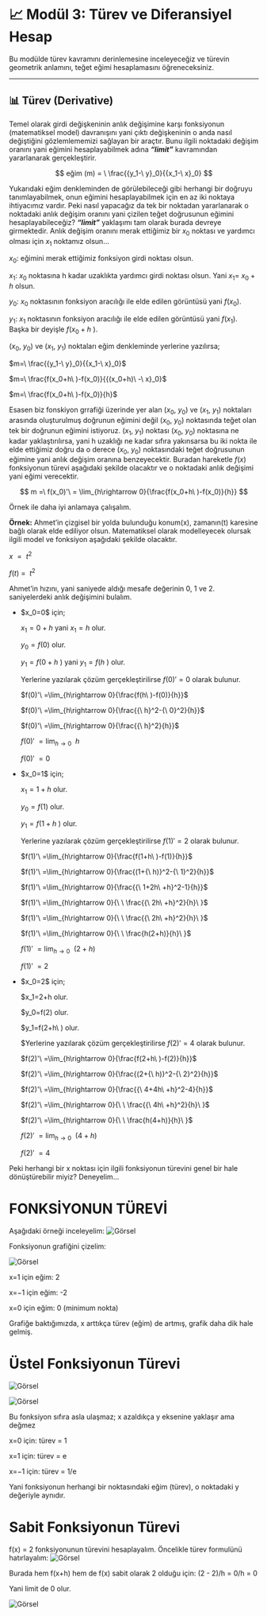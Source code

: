 # 📈 Modül 3: Türev ve Diferansiyel Hesap

Bu modülde türev kavramını derinlemesine inceleyeceğiz ve türevin geometrik anlamını, teğet eğimi hesaplamasını öğreneceksiniz.

---

## 📊 Türev (Derivative)

Temel olarak girdi değişkeninin anlık değişimine karşı fonksiyonun (matematiksel model) davranışını yani çıktı değişkeninin o anda nasıl değiştiğini gözlemlememizi sağlayan bir araçtır. Bunu ilgili noktadaki değişim oranını yani eğimini hesaplayabilmek adına *__“limit”__* kavramından yararlanarak gerçekleştirir. 

$$
eğim (m) = \ \frac{{y_1-\ y}_0}{{x_1-\ x}_0}
$$

Yukarıdaki eğim denkleminden de görülebileceği gibi herhangi bir doğruyu tanımlayabilmek, onun eğimini hesaplayabilmek için en az iki noktaya ihtiyacımız vardır. Peki nasıl yapacağız da tek bir noktadan yararlanarak o noktadaki anlık değişim oranını yani çizilen teğet doğrusunun eğimini hesaplayabileceğiz? __*“limit”*__ yaklaşımı tam olarak burada devreye girmektedir. 
Anlık değişim oranını merak ettiğimiz bir $x_0$ noktası ve yardımcı olması için $x_1$ noktamız olsun…

$x_0$: eğimini merak ettiğimiz fonksiyon girdi noktası olsun. 

$x_1$: $x_0$ noktasına h kadar uzaklıkta yardımcı girdi noktası olsun. Yani $x_1=\ x_0+h$ olsun. 

$y_0$: $x_0$ noktasının fonksiyon aracılığı ile elde edilen görüntüsü yani $f(x_0)$.

$y_1$: $x_1$ noktasının fonksiyon aracılığı ile elde edilen görüntüsü yani $f(x_1)$.  Başka bir deyişle $f(x_0+h\ )$.

${(x}_0,\ y_0)$ ve  ${(x}_1,\ y_1)$ noktaları eğim denkleminde yerlerine yazılırsa; 

$m=\ \frac{{y_1-\ y}_0}{{x_1-\ x}_0}$

$m=\ \frac{f(x_0+h\ )-f(x_0)}{{(x_0+h)\ -\ x}_0}$

$m=\ \frac{f(x_0+h\ )-f(x_0)}{h}$

Esasen biz fonskiyon grrafiği üzerinde yer alan ${(x}_0,\ y_0)$ ve  ${(x}_1,\ y_1)$ noktaları arasında oluşturulmuş doğrunun eğimini değil ${(x}_0,\ y_0)$ noktasında teğet olan tek bir doğrunun eğimini istiyoruz. ${(x}_1,\ y_1)$ noktası ${(x}_0,\ y_0)$ noktasına ne kadar yaklaştırılırsa, yani h uzaklığı ne kadar sıfıra yakınsarsa bu iki nokta ile elde ettiğimiz doğru da o derece ${(x}_0,\ y_0)$ noktasındaki teğet doğrusunun eğimine yani anlık değişim oranına benzeyecektir. Buradan hareketle $f(x)$ fonksiyonun türevi aşağıdaki şekilde olacaktır ve o noktadaki anlık değişimi yani eğimi verecektir. 

$$
m =\ f(x_0)'\ = \lim_{h\rightarrow 0}{\frac{f(x_0+h\ )-f(x_0)}{h}}
$$

Örnek ile daha iyi anlamaya çalışalım. 

__Örnek:__ Ahmet’in çizgisel bir yolda bulunduğu konum(x), zamanın(t) karesine bağlı olarak elde ediliyor olsun. Matematiksel olarak modelleyecek olursak ilgili model ve fonksiyon aşağıdaki şekilde olacaktır. 

$x\ ={\ t}^2$

$f(t)\ =\ {\ t}^2$

Ahmet’in hızını, yani saniyede aldığı mesafe değerinin 0, 1 ve 2. saniyelerdeki anlık değişimini bulalım. 

- $x_0=0\$ için;

  $x_1=0+h$ yani $x_1=h$ olur.
  
  $y_0=f(0)$ olur.
  
  $y_1=f(0+h\ )$ yani $y_1=f(h\ )$ olur.
  
  Yerlerine yazılarak çözüm gerçekleştirilirse $f(0)' = 0$ olarak bulunur.
  
  $f(0)'\ =\lim_{h\rightarrow 0}{\frac{f(h\ )-f(0)}{h}}$
  
  $f(0)'\ =\lim_{h\rightarrow 0}{\frac{{\ h}^2-{\ 0}^2}{h}}$
  
  $f(0)'\ =\lim_{h\rightarrow 0}{\frac{{\ h}^2}{h}}$
  
  $f(0)'\ =\lim_{h\rightarrow 0}{\ \ h}$
  
  $f(0)'\ =0$
  

- $x_0=1\$ için;
  
  $x_1=1+h$ olur.
  
  $y_0=f(1)$ olur.
  
  $y_1=f(1+h\ )$ olur.
  
  Yerlerine yazılarak çözüm gerçekleştirilirse $f(1)' = 2$ olarak bulunur.
  
  $f(1)'\ =\lim_{h\rightarrow 0}{\frac{f(1+h\ )-f(1)}{h}}$
  
  $f(1)'\ =\lim_{h\rightarrow 0}{\frac{(1+{\ h)}^2-{\ 1}^2}{h}}$
  
  $f(1)'\ =\lim_{h\rightarrow 0}{\frac{{\ 1+2h\ +h}^2-1}{h}}$
  
  $f(1)'\ =\lim_{h\rightarrow 0}{\ \ \frac{{\ 2h\ +h}^2}{h}\ }$
  
  $f(1)'\ =\lim_{h\rightarrow 0}{\ \ \frac{{\ 2h\ +h}^2}{h}\ }$
  
  $f(1)'\ =\lim_{h\rightarrow 0}{\ \ \frac{h(2+h)}{h}\ }$
  
  $f(1)'\ =\lim_{h\rightarrow 0}{\ \ (2+h)}$
  
  $f(1)'\ =2$

- $x_0=2\$ için;
  
  $x_1=2+h olur.
  
  $y_0=f(2) olur.
  
  $y_1=f(2+h\ ) olur.
  
  $Yerlerine yazılarak çözüm gerçekleştirilirse $f(2)' = 4$ olarak bulunur.
  
  $f(2)'\ =\lim_{h\rightarrow 0}{\frac{f(2+h\ )-f(2)}{h}}$
  
  $f(2)'\ =\lim_{h\rightarrow 0}{\frac{(2+{\ h)}^2-{\ 2}^2}{h}}$
  
  $f(2)'\ =\lim_{h\rightarrow 0}{\frac{{\ 4+4h\ +h}^2-4}{h}}$
  
  $f(2)'\ =\lim_{h\rightarrow 0}{\ \ \frac{{\ 4h\ +h}^2}{h}\ }$
  
  $f(2)'\ =\lim_{h\rightarrow 0}{\ \ \frac{h(4+h)}{h}\ }$
  
  $f(2)'\ =\lim_{h\rightarrow 0}{\ \ (4+h)}$
  
  $f(2)'\ =4$

Peki herhangi bir x noktası için ilgili fonksiyonun türevini genel bir hale dönüştürebilir miyiz? Deneyelim...

# FONKSİYONUN TÜREVİ

Aşağıdaki örneği inceleyelim:
![Görsel](../assets/images/turev-ornek.jpg)

Fonksiyonun grafiğini çizelim:

![Görsel](../assets/images/turev-grafik.png)

x=1 için eğim: 2

x=−1 için eğim: -2

x=0 için eğim: 0 (minimum nokta)

Grafiğe baktığımızda, x arttıkça türev (eğim) de artmış, grafik daha dik hale gelmiş.

# Üstel Fonksiyonun Türevi

![Görsel](../assets/images/ustel-turev.jpg)

![Görsel](../assets/images/ustel-grafik.png)

Bu fonksiyon sıfıra asla ulaşmaz; x azaldıkça y eksenine yaklaşır ama değmez

x=0 için: türev = 1

x=1 için: türev = e

x=−1 için: türev = 1/e

Yani fonksiyonun herhangi bir noktasındaki eğim (türev), o noktadaki y değeriyle aynıdır.

# Sabit Fonksiyonun Türevi

f(x) = 2 fonksiyonunun türevini hesaplayalım.
Öncelikle türev formulünü hatırlayalım:
![Görsel](../assets/images/turev.jpg)

Burada hem f(x+h) hem de f(x) sabit olarak 2 olduğu için:
(2 - 2)/h = 0/h = 0

Yani limit de 0 olur.

![Görsel](../assets/images/sabit-grafik.png)
